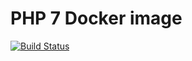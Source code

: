 # PHP 7 Docker image
[![Build Status](https://travis-ci.org/fortis/stackd-nodejs.svg?branch=master)](https://travis-ci.org/fortis/stackd-nodejs)
